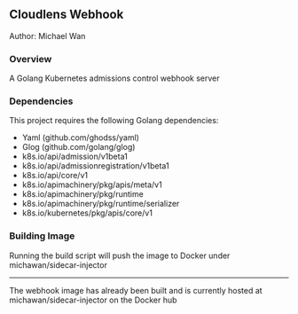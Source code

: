 ## Cloudlens Webhook
Author: Michael Wan

### Overview
A Golang Kubernetes admissions control webhook server

### Dependencies
This project requires the following Golang dependencies:
- Yaml (github.com/ghodss/yaml)
- Glog (github.com/golang/glog)
- k8s.io/api/admission/v1beta1
- k8s.io/api/admissionregistration/v1beta1
- k8s.io/api/core/v1
- k8s.io/apimachinery/pkg/apis/meta/v1
- k8s.io/apimachinery/pkg/runtime
- k8s.io/apimachinery/pkg/runtime/serializer
- k8s.io/kubernetes/pkg/apis/core/v1

### Building Image
Running the build script will push the image to Docker under michawan/sidecar-injector

---

The webhook image has already been built and is currently hosted at michawan/sidecar-injector on the Docker hub
